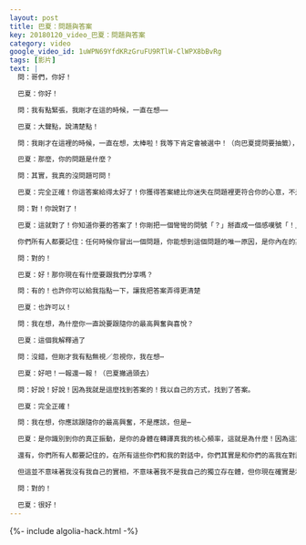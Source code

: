 ```yaml
---
layout: post
title: 巴夏：問題與答案
key: 20180120_video_巴夏：問題與答案
category: video
google_video_id: 1uWPN69YfdKRzGruFU9RTlW-ClWPX8bBvRg
tags: [影片]
text: |
  問：哥們，你好！

  巴夏：你好！

  問：我有點緊張，我剛才在這的時候，一直在想⋯⋯

  巴夏：大聲點，說清楚點！

  問：我剛才在這裡的時候，一直在想，太棒啦！我等下肯定會被選中！（向巴夏提問要抽籤），那我要問什麼問題呢？我剛才一直在想，我要問什麼呢？問什麼好呢？後來，我確實被選中了

  巴夏：那麼，你的問題是什麼？

  問：其實，我真的沒問題可問！

  巴夏：完全正確！你這答案給得太好了！你獲得答案總比你迷失在問題裡更符合你的心意，不是嗎？

  問：對！你說對了！

  巴夏：這就對了！你知道你要的答案了！你剛把一個彎彎的問號「？」掰直成一個感嘆號「！」

  你們所有人都要記住：任何時候你冒出一個問題，你能想到這個問題的唯一原因，是你內在的某個地方已經有了相應的答案，否則，你永遠想不到那個問題。這就像硬幣的兩面，答案與問題，問題與答案

  問：對的！

  巴夏：好！那你現在有什麼要跟我們分享嗎？

  問：有的！也許你可以給我指點一下，讓我把答案弄得更清楚

  巴夏：也許可以！

  問：我在想，為什麼你一直說要跟隨你的最高興奮與喜悅？

  巴夏：這個我解釋過了

  問：沒錯，但剛才我有點無視／忽視你，我在想⋯

  巴夏：好吧！一報還一報！（巴夏撇過頭去）

  問：好說！好說！因為我就是這麼找到答案的！我以自己的方式，找到了答案。

  巴夏：完全正確！

  問：我在想，你應該跟隨你的最高興奮，不是應該，但是⋯

  巴夏：是你識別到你的真正振動，是你的身體在轉譯真我的核心頻率，這就是為什麼！因為這意味著當你在你的興奮上去行動，你就是與真我匹配（協調），興奮/喜悅是你的指南針，指向北方（前進方向）。同時，你說的沒錯，你只需進入你想要的狀態，你就能創造機會，自己回答自己的問題，而這才是關鍵！

  還有，你們所有人都要記住的，在所有這些你們和我的對話中，你們其實是和你們的高我在對話，你們只是把我當成一個面具，從而允許你們，可以以這種方式與高我對話，能當你們的「反射面具」，我也是樂此不疲。

  但這並不意味著我沒有我自己的實相，不意味著我不是我自己的獨立存在體，但你現在確實是和你的高我在對話，因為你是在用自己的意識來創造你自己的實相，所以，任何你聽到的我跟你說的話，都是你跟你自己說的。

  問：對的！

  巴夏：很好！
---
```


{%- include algolia-hack.html -%}
